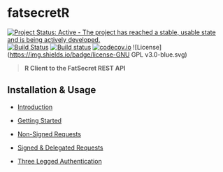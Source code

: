 # fatsecretR

[![Project Status: Active - The project has reached a stable, usable state and is being actively developed.](http://www.repostatus.org/badges/latest/active.svg)](http://www.repostatus.org/#active) [![Build Status](https://travis-ci.org/wilsontom/fatsecretR.svg?branch=master)](https://travis-ci.org/wilsontom/fatsecretR) [![Build status](https://ci.appveyor.com/api/projects/status/uqtgjvys49rmpf65/branch/master?svg=true)](https://ci.appveyor.com/project/wilsontom/fatsecretr/branch/master) [![codecov.io](https://codecov.io/github/wilsontom/fatsecretR/coverage.svg?branch=master)](https://codecov.io/github/wilsontom/fatsecretR?branch=master) ![License](https://img.shields.io/badge/license-GNU GPL v3.0-blue.svg)

> __R Client to the FatSecret REST API__


Installation & Usage
---
- [Introduction](https://github.com/wilsontom/fatsecretR/wiki/Introduction)

- [Getting Started](https://github.com/wilsontom/fatsecretR/wiki/Getting-Started)

- [Non-Signed Requests](https://github.com/wilsontom/fatsecretR/wiki/Non-Signed-Requests)

- [Signed & Delegated Requests](https://github.com/wilsontom/fatsecretR/wiki/Signed-&-Delegated-Requests)

- [Three Legged Authentication](https://github.com/wilsontom/fatsecretR/wiki/Three-Legged-Authentication)
